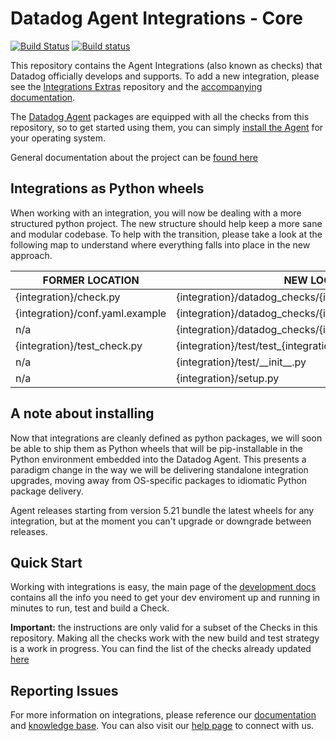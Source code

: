 # Datadog Agent Integrations - Core

[![Build Status][1]][2]
[![Build status][3]][4]

This repository contains the Agent Integrations (also known as checks) that Datadog
officially develops and supports. To add a new integration, please see the [Integrations Extras][5]
repository and the [accompanying documentation][6].

The [Datadog Agent][7] packages are equipped
with all the checks from this repository, so to get started using them, you can
simply [install the Agent][8] for your operating
system.

General documentation about the project can be [found here](docs/index.md)

## Integrations as Python wheels

When working with an integration, you will now be dealing with a more structured
python project. The new structure should help keep a more sane and modular codebase.
To help with the transition, please take a look at the following map to understand
where everything falls into place in the new approach.

| FORMER LOCATION | NEW LOCATION |
| --------------- | ------------ |
| {integration}/check.py | {integration}/datadog_checks/{integration}/{integration}.py |
| {integration}/conf.yaml.example | {integration}/datadog_checks/{integration}/conf.yaml.example |
| n/a | {integration}/datadog_checks/{integration}/\_\_init\_\_.py |
| {integration}/test_check.py | {integration}/test/test_{integration}.py |
| n/a | {integration}/test/\_\_init\_\_.py |
| n/a | {integration}/setup.py |

## A note about installing

Now that integrations are cleanly defined as python packages, we will soon be able
to ship them as Python wheels that will be pip-installable in the Python environment
embedded into the Datadog Agent. This presents a paradigm change in the way we will
be delivering standalone integration upgrades, moving away from OS-specific packages
to idiomatic Python package delivery.

Agent releases starting from version 5.21 bundle the latest wheels for any
integration, but at the moment you can't upgrade or downgrade between releases.

## Quick Start

Working with integrations is easy, the main page of the [development docs](docs/dev/README.md)
contains all the info you need to get your dev enviroment up and running in minutes
to run, test and build a Check.

**Important:** the instructions are only valid for a subset of the Checks in this
repository. Making all the checks work with the new build and test strategy is
a work in progress. You can find the list of the checks already updated [here][20]

## Reporting Issues

For more information on integrations, please reference our [documentation][11]
and [knowledge base][12]. You can also visit our
[help page][13] to connect with us.

[1]: https://travis-ci.org/DataDog/integrations-core.svg?branch=master
[2]: https://travis-ci.org/DataDog/integrations-core
[3]: https://ci.appveyor.com/api/projects/status/8w4s2bilp48n43gw?svg=true
[4]: https://ci.appveyor.com/project/Datadog/integrations-core
[5]: https://github.com/DataDog/integrations-extras
[6]: https://docs.datadoghq.com/developers/integrations/integration_sdk/
[7]: https://github.com/DataDog/datadog-agent
[8]: https://docs.datadoghq.com/agent/
[9]: https://docs.pytest.org/en/latest/
[10]: https://packaging.python.org/tutorials/distributing-packages/
[11]: http://docs.datadoghq.com
[12]: https://help.datadoghq.com/hc/en-us
[13]: http://docs.datadoghq.com/help/
[14]: https://github.com/DataDog/integrations-core/blob/master/tasks/constants.py#L15
[20]: https://github.com/DataDog/integrations-core/blob/master/tasks/constants.py#L15
